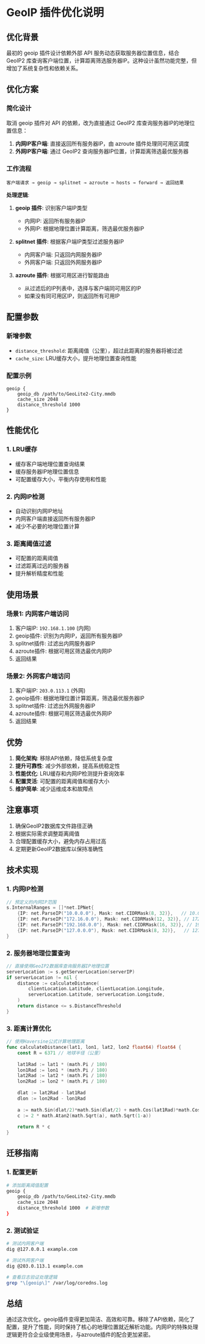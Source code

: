 # GeoIP 插件优化说明

## 优化背景

最初的 geoip 插件设计依赖外部 API 服务动态获取服务器位置信息，结合 GeoIP2 库查询客户端位置，计算距离筛选服务器IP。这种设计虽然功能完整，但增加了系统复杂性和依赖关系。

## 优化方案

### 简化设计

取消 geoip 插件对 API 的依赖，改为直接通过 GeoIP2 库查询服务器IP的地理位置信息：

1. **内网IP客户端**: 直接返回所有服务器IP，由 azroute 插件处理同可用区调度
2. **外网IP客户端**: 通过 GeoIP2 查询服务器IP位置，计算距离筛选最优服务器

### 工作流程

```
客户端请求 → geoip → splitnet → azroute → hosts → forward → 返回结果
```

**处理逻辑**:
1. **geoip 插件**: 识别客户端IP类型
   - 内网IP: 返回所有服务器IP
   - 外网IP: 根据地理位置计算距离，筛选最优服务器IP

2. **splitnet 插件**: 根据客户端IP类型过滤服务器IP
   - 内网客户端: 只返回内网服务器IP
   - 外网客户端: 只返回外网服务器IP

3. **azroute 插件**: 根据可用区进行智能路由
   - 从过滤后的IP列表中，选择与客户端同可用区的IP
   - 如果没有同可用区IP，则返回所有可用IP

## 配置参数

### 新增参数

- `distance_threshold`: 距离阈值（公里），超过此距离的服务器将被过滤
- `cache_size`: LRU缓存大小，提升地理位置查询性能

### 配置示例

```corefile
geoip {
    geoip_db /path/to/GeoLite2-City.mmdb
    cache_size 2048
    distance_threshold 1000
}
```

## 性能优化

### 1. LRU缓存

- 缓存客户端地理位置查询结果
- 缓存服务器IP地理位置信息
- 可配置缓存大小，平衡内存使用和性能

### 2. 内网IP检测

- 自动识别内网IP地址
- 内网客户端直接返回所有服务器IP
- 减少不必要的地理位置计算

### 3. 距离阈值过滤

- 可配置的距离阈值
- 过滤距离过远的服务器
- 提升解析精度和性能

## 使用场景

### 场景1: 内网客户端访问

1. 客户端IP: `192.168.1.100` (内网)
2. geoip插件: 识别为内网IP，返回所有服务器IP
3. splitnet插件: 过滤出内网服务器IP
4. azroute插件: 根据可用区筛选最优内网IP
5. 返回结果

### 场景2: 外网客户端访问

1. 客户端IP: `203.0.113.1` (外网)
2. geoip插件: 根据地理位置计算距离，筛选最优服务器IP
3. splitnet插件: 过滤出外网服务器IP
4. azroute插件: 根据可用区筛选最优外网IP
5. 返回结果

## 优势

1. **简化架构**: 移除API依赖，降低系统复杂度
2. **提升可靠性**: 减少外部依赖，提高系统稳定性
3. **性能优化**: LRU缓存和内网IP检测提升查询效率
4. **配置灵活**: 可配置的距离阈值和缓存大小
5. **维护简单**: 减少运维成本和故障点

## 注意事项

1. 确保GeoIP2数据库文件路径正确
2. 根据实际需求调整距离阈值
3. 合理配置缓存大小，避免内存占用过高
4. 定期更新GeoIP2数据库以保持准确性

## 技术实现

### 1. 内网IP检测
```go
// 预定义的内网IP范围
s.InternalRanges = []*net.IPNet{
    {IP: net.ParseIP("10.0.0.0"), Mask: net.CIDRMask(8, 32)},   // 10.0.0.0/8
    {IP: net.ParseIP("172.16.0.0"), Mask: net.CIDRMask(12, 32)}, // 172.16.0.0/12
    {IP: net.ParseIP("192.168.0.0"), Mask: net.CIDRMask(16, 32)}, // 192.168.0.0/16
    {IP: net.ParseIP("127.0.0.0"), Mask: net.CIDRMask(8, 32)},   // 127.0.0.0/8
}
```

### 2. 服务器地理位置查询
```go
// 直接使用GeoIP2数据库查询服务器IP地理位置
serverLocation := s.getServerLocation(serverIP)
if serverLocation != nil {
    distance := calculateDistance(
        clientLocation.Latitude, clientLocation.Longitude,
        serverLocation.Latitude, serverLocation.Longitude,
    )
    return distance <= s.DistanceThreshold
}
```

### 3. 距离计算优化
```go
// 使用Haversine公式计算地理距离
func calculateDistance(lat1, lon1, lat2, lon2 float64) float64 {
    const R = 6371 // 地球半径（公里）
    
    lat1Rad := lat1 * (math.Pi / 180)
    lon1Rad := lon1 * (math.Pi / 180)
    lat2Rad := lat2 * (math.Pi / 180)
    lon2Rad := lon2 * (math.Pi / 180)
    
    dlat := lat2Rad - lat1Rad
    dlon := lon2Rad - lon1Rad
    
    a := math.Sin(dlat/2)*math.Sin(dlat/2) + math.Cos(lat1Rad)*math.Cos(lat2Rad)*math.Sin(dlon/2)*math.Sin(dlon/2)
    c := 2 * math.Atan2(math.Sqrt(a), math.Sqrt(1-a))
    
    return R * c
}
```

## 迁移指南

### 1. 配置更新
```bash
# 添加距离阈值配置
geoip {
    geoip_db /path/to/GeoLite2-City.mmdb
    cache_size 2048
    distance_threshold 1000  # 新增参数
}
```

### 2. 测试验证
```bash
# 测试内网客户端
dig @127.0.0.1 example.com

# 测试外网客户端
dig @203.0.113.1 example.com

# 查看日志验证处理逻辑
grep "\[geoip\]" /var/log/coredns.log
```

## 总结

通过这次优化，geoip插件变得更加简洁、高效和可靠。移除了API依赖，简化了配置，提升了性能，同时保持了核心的地理位置就近解析功能。内网IP的特殊处理逻辑更符合企业级使用场景，与azroute插件的配合更加紧密。 